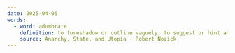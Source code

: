 ```yaml
---
date: 2025-04-06
words:
  - word: adumbrate
    definition: to foreshadow or outline vaguely; to suggest or hint at
    source: Anarchy, State, and Utopia - Robert Nozick
---
```

